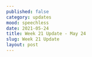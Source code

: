 ```yaml
---
published: false
category: updates
mood: speechless
date: 2021-05-24
title: Week 21 Update - May 24
slug: Week 21 Update
layout: post
---
```




<!--more-->


    